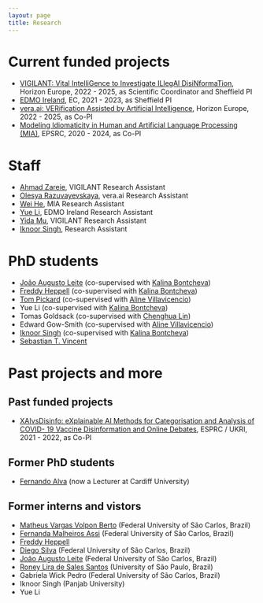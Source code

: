 ```yaml
---
layout: page
title: Research
---
```


# Current funded projects
- [VIGILANT: Vital IntelliGence to Investigate ILlegAl DisiNformaTion](https://www.vigilantproject.eu), Horizon Europe, 2022 - 2025, as Scientific Coordinator and Sheffield PI
- [EDMO Ireland](https://edmohub.ie), EC, 2021 - 2023, as Sheffield PI
- [vera.ai: VERification Assisted by Artificial Intelligence](https://www.veraai.eu/home), Horizon Europe, 2022 - 2025, as Co-PI
- [Modeling Idiomaticity in Human and Artificial Language Processing (MIA)](https://gow.epsrc.ukri.org/NGBOViewGrant.aspx?GrantRef=EP/T02450X/1), EPSRC, 2020 - 2024, as Co-PI

# Staff
- [Ahmad Zareie](https://www.sheffield.ac.uk/dcs/people/research-staff/ahmad-zareie), VIGILANT Research Assistant
- [Olesya Razuvayevskaya](https://www.sheffield.ac.uk/dcs/people/research-staff/olesya-razuvayevskaya), vera.ai Research Assistant
- [Wei He](https://www.sheffield.ac.uk/dcs/people/research-staff/wei-he), MIA Research Assistant
- [Yue Li](https://www.sheffield.ac.uk/dcs/people/research-staff/yue-li), EDMO Ireland Research Assistant
- [Yida Mu](https://www.sheffield.ac.uk/dcs/people/research-staff/yida-mu), VIGILANT Research Assistant
- [Iknoor Singh](https://www.sheffield.ac.uk/dcs/people/research-staff/iknoor-singh), Research Assistant

# PhD students
- [João Augusto Leite](https://github.com/JAugusto97) (co-supervised with [Kalina Bontcheva](https://www.sheffield.ac.uk/dcs/people/academic/kalina-bontcheva))
- [Freddy Heppell](https://freddyheppell.com) (co-supervised with [Kalina Bontcheva](https://www.sheffield.ac.uk/dcs/people/academic/kalina-bontcheva))
- [Tom Pickard](https://scholar.google.co.uk/citations?hl=en&user=UYm_kHQAAAAJ) (co-supervised with [Aline Villavicencio](https://www.sheffield.ac.uk/dcs/people/academic/aline-villavicencio))
- Yue Li (co-supervised with [Kalina Bontcheva](https://www.sheffield.ac.uk/dcs/people/academic/kalina-bontcheva))
- Tomas Goldsack (co-supervised with [Chenghua Lin](https://www.sheffield.ac.uk/dcs/people/academic/chenghua-lin))
- Edward Gow-Smith (co-supervised with [Aline Villavicencio](https://www.sheffield.ac.uk/dcs/people/academic/aline-villavicencio))
- [Iknoor Singh](https://iknoorjobs.github.io) (co-supervised with [Kalina Bontcheva](https://www.sheffield.ac.uk/dcs/people/academic/kalina-bontcheva))
- [Sebastian T. Vincent](http://staffwww.dcs.shef.ac.uk/people/S.Vincent/)

# Past projects and more

## Past funded projects
- [XAIvsDisinfo: eXplainable AI Methods for Categorisation and Analysis of COVID- 19 Vaccine Disinformation and Online Debates](https://gow.epsrc.ukri.org/NGBOViewGrant.aspx?GrantRef=EP/W011212/1), ESPRC / UKRI, 2021 - 2022, as Co-PI

## Former PhD students
- [Fernando Alva](https://feralvam.github.io) (now a Lecturer at Cardiff University)

## Former interns and vistors
- [Matheus Vargas Volpon Berto](https://bv.fapesp.br/en/pesquisador/716782/matheus-vargas-volpon-berto) (Federal University of São Carlos, Brazil)
- [Fernanda Malheiros Assi](https://sites.google.com/site/lalicufscar/pessoas/fernanda-malheiros-assi) (Federal University of São Carlos, Brazil)
- [Freddy Heppell](https://freddyheppell.com)
- [Diego Silva](https://sites.google.com/view/diegofsilva) (Federal University of São Carlos, Brazil)
- [João Augusto Leite](https://github.com/JAugusto97) (Federal University of São Carlos, Brazil)
- [Roney Lira de Sales Santos](https://github.com/roneysco) (University of São Paulo, Brazil)
- Gabriela Wick Pedro (Federal University of São Carlos, Brazil)
- Iknoor Singh (Panjab University)
- Yue Li

